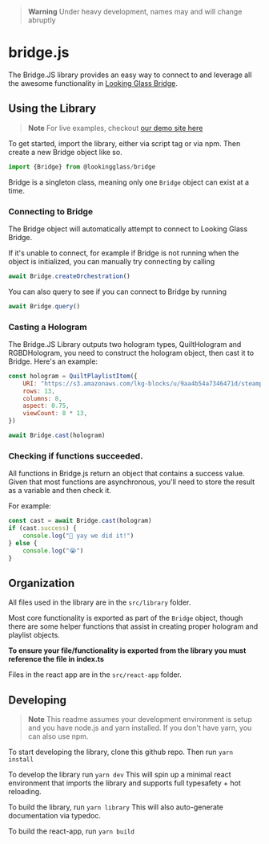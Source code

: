 > **Warning**
> Under heavy development, names may and will change abruptly

# bridge.js

The Bridge.JS library provides an easy way to connect to and leverage all the awesome functionality in [Looking Glass Bridge](https://docs.lookingglassfactory.com/getting-started/looking-glass-bridge).

## Using the Library

> **Note**
> For live examples, checkout [our demo site here](https://bridge-js.vercel.app/)

To get started, import the library, either via script tag or via npm. Then create a new Bridge object like so.

```js
import {Bridge} from @lookingglass/bridge
```

Bridge is a singleton class, meaning only one `Bridge` object can exist at a time.

### Connecting to Bridge

The Bridge object will automatically attempt to connect to Looking Glass Bridge.

If it's unable to connect, for example if Bridge is not running when the object is initialized, you can manually try connecting by calling

```js
await Bridge.createOrchestration()
```

You can also query to see if you can connect to Bridge by running

```js
await Bridge.query()
```

### Casting a Hologram

The Bridge.JS Library outputs two hologram types, QuiltHologram and RGBDHologram, you need to construct the hologram object, then cast it to Bridge. Here's an example:

```js
const hologram = QuiltPlaylistItem({
	URI: "https://s3.amazonaws.com/lkg-blocks/u/9aa4b54a7346471d/steampunk_qs8x13.jpg",
	rows: 13,
	columns: 8,
	aspect: 0.75,
	viewCount: 8 * 13,
})

await Bridge.cast(hologram)
```

### Checking if functions succeeded.

All functions in Bridge.js return an object that contains a success value.
Given that most functions are asynchronous, you'll need to store the result as a variable and then check it.

For example:

```javascript
const cast = await Bridge.cast(hologram)
if (cast.success) {
	console.log("🥳 yay we did it!")
} else {
	console.log("😭")
}
```

## Organization

All files used in the library are in the `src/library` folder.

Most core functionality is exported as part of the `Bridge` object, though there are some helper functions that assist in creating proper hologram and playlist objects.

**To ensure your file/functionality is exported from the library you must reference the file in index.ts**

Files in the react app are in the `src/react-app` folder.

## Developing

> **Note**
> This readme assumes your development environment is setup and you have node.js and yarn installed. If you don't have yarn, you can also use npm.

To start developing the library, clone this github repo. Then run `yarn install`

To develop the library run `yarn dev` This will spin up a minimal react environment that imports the library and supports full typesafety + hot reloading.

To build the library, run `yarn library` This will also auto-generate documentation via typedoc.

To build the react-app, run `yarn build`
